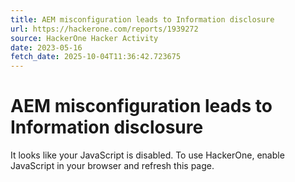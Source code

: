 ```yaml
---
title: AEM misconfiguration leads to Information disclosure
url: https://hackerone.com/reports/1939272
source: HackerOne Hacker Activity
date: 2023-05-16
fetch_date: 2025-10-04T11:36:42.723675
---
```


# AEM misconfiguration leads to Information disclosure

It looks like your JavaScript is disabled. To use HackerOne, enable JavaScript in your browser and refresh this page.